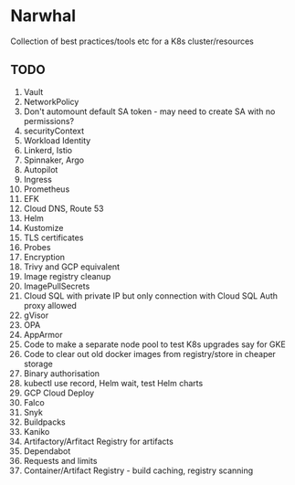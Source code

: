# Narwhal

Collection of best practices/tools etc for a K8s cluster/resources

## TODO
1. Vault
2. NetworkPolicy
3. Don't automount default SA token - may need to create SA with no permissions?
4. securityContext
5. Workload Identity
6. Linkerd, Istio
7. Spinnaker, Argo
8. Autopilot
9. Ingress
10. Prometheus
11. EFK
12. Cloud DNS, Route 53
13. Helm
14. Kustomize
15. TLS certificates
16. Probes
17. Encryption
18. Trivy and GCP equivalent
19. Image registry cleanup
20. ImagePullSecrets
21. Cloud SQL with private IP but only connection with Cloud SQL Auth proxy allowed
22. gVisor
23. OPA
24. AppArmor
25. Code to make a separate node pool to test K8s upgrades say for GKE
26. Code to clear out old docker images from registry/store in cheaper storage
27. Binary authorisation
28. kubectl use record, Helm wait, test Helm charts
29. GCP Cloud Deploy
30. Falco
31. Snyk
32. Buildpacks
33. Kaniko
34. Artifactory/Arfitact Registry for artifacts
35. Dependabot
36. Requests and limits
37. Container/Artifact Registry - build caching, registry scanning
